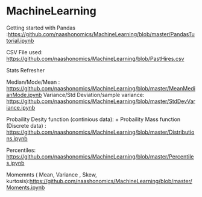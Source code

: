 # MachineLearning

Getting started with Pandas :https://github.com/naashonomics/MachineLearning/blob/master/PandasTutorial.ipynb 

CSV File used: https://github.com/naashonomics/MachineLearning/blob/PastHires.csv

Stats Refresher 

Median/Mode/Mean : https://github.com/naashonomics/MachineLearning/blob/master/MeanMedianMode.ipynb 
Variance/Std Deviation/sample variance: https://github.com/naashonomics/MachineLearning/blob/master/StdDevVariance.ipynb 

Probaility Desity function (continious data): + Probaility Mass function (Discrete data) : https://github.com/naashonomics/MachineLearning/blob/master/Distributions.ipynb 

Percentiles: https://github.com/naashonomics/MachineLearning/blob/master/Percentiles.ipynb 

Momemnts ( Mean, Variance , Skew, kurtosis):https://github.com/naashonomics/MachineLearning/blob/master/Moments.ipynb
 
